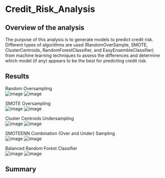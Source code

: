 # Credit_Risk_Analysis

## Overview of the analysis
The purpose of this analysis is to generate models to predict credit risk. Different types of algorithms are used (RandomOverSample, SMOTE, ClusterCentroids, RandomForestClassifier, and EasyEnsembleClassifier) from machine learning techniques to assess the differences and determine which model (if any) appears to be the best for predicting credit risk. 

## Results

Random Oversampling   
![image](https://user-images.githubusercontent.com/89353378/149835658-40747557-6669-4592-9251-cd35256d98f3.png)
![image](https://user-images.githubusercontent.com/89353378/149835723-7a01b5ec-f4f7-4706-9c22-a3fc822d3979.png)



SMOTE Oversampling  
![image](https://user-images.githubusercontent.com/89353378/149836116-1b732613-f3ec-4e83-b5a9-c13455112787.png)
![image](https://user-images.githubusercontent.com/89353378/149836162-4c83fd91-36ce-45ff-acf3-df6c1af0f8df.png)



Cluster Centroids Undersampling  
![image](https://user-images.githubusercontent.com/89353378/149836410-e2cbe206-fc9d-4771-8a5a-b884ad1d3648.png)
![image](https://user-images.githubusercontent.com/89353378/149836445-4a8cdb7a-4082-413a-be0c-9767960f1acd.png)



SMOTEENN Combination (Over and Under) Sampling  
![image](https://user-images.githubusercontent.com/89353378/149836651-9f8c0dc6-a5ac-4432-9eea-a0f464f4abf0.png)
![image](https://user-images.githubusercontent.com/89353378/149836683-8e23db13-25fd-481f-b512-50a0272d0f3e.png)



Balanced Random Forest Classifier  
![image](https://user-images.githubusercontent.com/89353378/149840241-bd1ddf97-9372-41d7-b221-75da661d5743.png)
![image](https://user-images.githubusercontent.com/89353378/149840276-aa165e22-ed79-4bbe-bbc8-f7ab554f84eb.png)




## Summary

